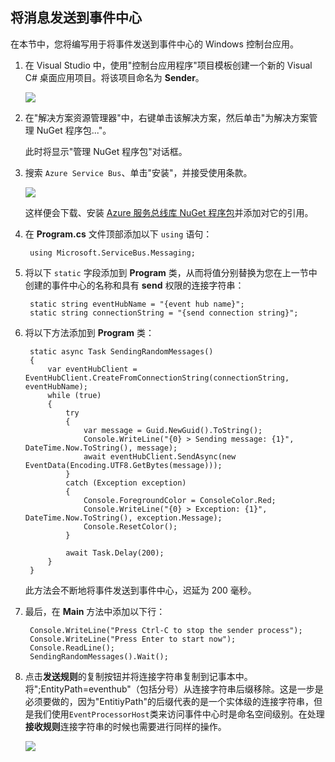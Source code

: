 ﻿## 将消息发送到事件中心
在本节中，您将编写用于将事件发送到事件中心的 Windows 控制台应用。

1. 在 Visual Studio 中，使用"控制台应用程序"项目模板创建一个新的 Visual C# 桌面应用项目。将该项目命名为 **Sender**。

   	![][7]

2. 在"解决方案资源管理器"中，右键单击该解决方案，然后单击"为解决方案管理 NuGet 程序包..."。 

	此时将显示"管理 NuGet 程序包"对话框。

3. 搜索  `Azure Service Bus`、单击"安装"，并接受使用条款。 

	![][8]

	这样便会下载、安装 <a href="https://www.nuget.org/packages/WindowsAzure.ServiceBus/">Azure 服务总线库 NuGet 程序包</a>并添加对它的引用。

4. 在 **Program.cs** 文件顶部添加以下  `using` 语句：

		using Microsoft.ServiceBus.Messaging;

5. 将以下  `static` 字段添加到 **Program** 类，从而将值分别替换为您在上一节中创建的事件中心的名称和具有 **send** 权限的连接字符串：

		static string eventHubName = "{event hub name}";
        static string connectionString = "{send connection string}";

6. 将以下方法添加到 **Program** 类：

		static async Task SendingRandomMessages()
        {
            var eventHubClient = EventHubClient.CreateFromConnectionString(connectionString, eventHubName);
            while (true)
            {
                try
                {
                    var message = Guid.NewGuid().ToString();
                    Console.WriteLine("{0} > Sending message: {1}", DateTime.Now.ToString(), message);
                    await eventHubClient.SendAsync(new EventData(Encoding.UTF8.GetBytes(message)));
                }
                catch (Exception exception)
                {
                    Console.ForegroundColor = ConsoleColor.Red;
                    Console.WriteLine("{0} > Exception: {1}", DateTime.Now.ToString(), exception.Message);
                    Console.ResetColor();
                }

                await Task.Delay(200);
            }
        }

	此方法会不断地将事件发送到事件中心，迟延为 200 毫秒。

7. 最后，在 **Main** 方法中添加以下行：

		Console.WriteLine("Press Ctrl-C to stop the sender process");
        Console.WriteLine("Press Enter to start now");
        Console.ReadLine();
        SendingRandomMessages().Wait();
        
8. 点击**发送规则**的复制按钮并将连接字符串复制到记事本中。将";EntityPath=eventhub"（包括分号）从连接字符串后缀移除。这是一步是必须要做的，因为"EntitiyPath"的后缀代表的是一个实体级的连接字符串，但是我们使用`EventProcessorHost`类来访问事件中心时是命名空间级别。在处理**接收规则**连接字符串的时候也需要进行同样的操作。

    ![][9]

<!-- Images -->
[7]: ./media/service-bus-event-hubs-getstarted/create-sender-csharp1.png
[8]: ./media/service-bus-event-hubs-getstarted/create-sender-csharp2.png
[9]: ./media/service-bus-event-hubs-getstarted/create-sender-csharp3.png
<!--HONumber=41-->
